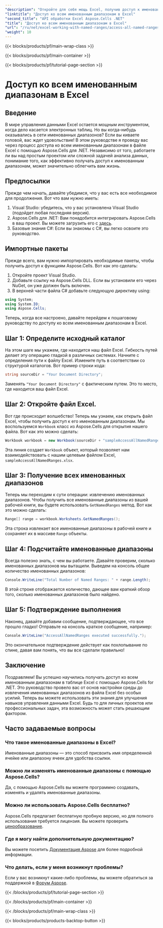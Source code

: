 ```yaml
---
"description": "Откройте для себя мощь Excel, получив доступ к именованным диапазонам с помощью нашего простого руководства с использованием Aspose.Cells для .NET. Идеально подходит для управления данными."
"linktitle": "Доступ ко всем именованным диапазонам в Excel"
"second_title": "API обработки Excel Aspose.Cells .NET"
"title": "Доступ ко всем именованным диапазонам в Excel"
"url": "/ru/net/excel-working-with-named-ranges/access-all-named-ranges/"
"weight": 10
---
```


{{< blocks/products/pf/main-wrap-class >}}

{{< blocks/products/pf/main-container >}}

{{< blocks/products/pf/tutorial-page-section >}}

# Доступ ко всем именованным диапазонам в Excel

## Введение
В мире управления данными Excel остается мощным инструментом, когда дело касается электронных таблиц. Но вы когда-нибудь оказывались в сети именованных диапазонов? Если вы киваете головой, вас ждет удовольствие! В этом руководстве я проведу вас через процесс доступа ко всем именованным диапазонам в файле Excel с помощью Aspose.Cells для .NET. Независимо от того, работаете ли вы над простым проектом или сложной задачей анализа данных, понимание того, как эффективно получать доступ к именованным диапазонам, может значительно облегчить вам жизнь.
## Предпосылки
Прежде чем начать, давайте убедимся, что у вас есть все необходимое для продолжения. Вот что вам нужно иметь:
1. Visual Studio: убедитесь, что у вас установлена Visual Studio (подойдет любая последняя версия).
2. Aspose.Cells для .NET: Вам понадобится интегрировать Aspose.Cells в ваш проект. Вы можете загрузить его с [здесь](https://releases.aspose.com/cells/net/).
3. Базовые знания C#: Если вы знакомы с C#, вы легко освоите это руководство.
## Импортные пакеты
Прежде всего, вам нужно импортировать необходимые пакеты, чтобы получить доступ к функциям Aspose.Cells. Вот как это сделать:
1. Откройте проект Visual Studio.
2. Добавьте ссылку на Aspose.Cells DLL. Если вы установили его через NuGet, он уже должен быть включен.
3. В верхней части файла C# добавьте следующую директиву using:
```csharp
using System;
using System.IO;
using Aspose.Cells;
```
Теперь, когда все настроено, давайте перейдем к пошаговому руководству по доступу ко всем именованным диапазонам в Excel.
## Шаг 1: Определите исходный каталог
На этом шаге мы укажем, где находится наш файл Excel. Гибкость путей делает эту операцию гладкой в различных системах.
Начните с определения пути к файлу Excel. Измените путь в соответствии со структурой каталогов. Вот пример строки кода:
```csharp
string sourceDir = "Your Document Directory";
```
Заменять `"Your Document Directory"` с фактическим путем. Это то место, где находится ваш файл Excel.
## Шаг 2: Откройте файл Excel.
Вот где происходит волшебство! Теперь мы узнаем, как открыть файл Excel, чтобы получить доступ к его именованным диапазонам.
Мы воспользуемся `Workbook` класс из Aspose.Cells для открытия нашего файла. Вот как это можно сделать:
```csharp
Workbook workbook = new Workbook(sourceDir + "sampleAccessAllNamedRanges.xlsx");
```
Эта линия создает `Workbook` объект, который позволяет нам взаимодействовать с нашим целевым файлом Excel, `sampleAccessAllNamedRanges.xlsx`. 
## Шаг 3: Получение всех именованных диапазонов
Теперь мы переходим к сути операции: извлечению именованных диапазонов.
Чтобы получить все именованные диапазоны из вашей рабочей книги, вы будете использовать `GetNamedRanges` метод. Вот как это можно сделать:
```csharp
Range[] range = workbook.Worksheets.GetNamedRanges();
```
Эта строка извлекает все именованные диапазоны в рабочей книге и сохраняет их в массиве `Range` объекты. 
## Шаг 4: Подсчитайте именованные диапазоны
Всегда полезно знать, с чем вы работаете. Давайте проверим, сколько именованных диапазонов мы вытащили.
Выведем на консоль общее количество именованных диапазонов:
```csharp
Console.WriteLine("Total Number of Named Ranges: " + range.Length);
```
В этой строке отображается количество, дающее вам краткий обзор того, сколько именованных диапазонов было найдено.
## Шаг 5: Подтверждение выполнения
Наконец, давайте добавим сообщение, подтверждающее, что все прошло гладко!
Отправьте на консоль краткое сообщение, например:
```csharp
Console.WriteLine("AccessAllNamedRanges executed successfully.");
```
Это окончательное подтверждение действует как похлопывание по спине, давая вам понять, что вы все сделали правильно!
## Заключение
Поздравляем! Вы успешно научились получать доступ ко всем именованным диапазонам в таблице Excel с помощью Aspose.Cells for .NET. Это руководство провело вас от основ настройки среды до извлечения именованных диапазонов из файла Excel без особых усилий. Теперь вы можете использовать эти знания для улучшения навыков управления данными Excel. Будь то для личных проектов или профессиональных задач, эта возможность может стать решающим фактором.
## Часто задаваемые вопросы
### Что такое именованные диапазоны в Excel?
Именованные диапазоны — это способ присвоить имя определенной ячейке или диапазону ячеек для удобства ссылки.
### Можно ли изменять именованные диапазоны с помощью Aspose.Cells?
Да, с помощью Aspose.Cells вы можете программно создавать, изменять и удалять именованные диапазоны.
### Можно ли использовать Aspose.Cells бесплатно?
Aspose.Cells предлагает бесплатную пробную версию, но для полного использования требуется лицензия. Вы можете проверить [ценообразование](https://purchase.aspose.com/buy).
### Где я могу найти дополнительную документацию?
Вы можете посетить [Документация Aspose](https://reference.aspose.com/cells/net/) для более подробной информации.
### Что делать, если у меня возникнут проблемы?
Если у вас возникнут какие-либо проблемы, вы можете обратиться за поддержкой в [Форум Aspose](https://forum.aspose.com/c/cells/9).

{{< /blocks/products/pf/tutorial-page-section >}}

{{< /blocks/products/pf/main-container >}}

{{< /blocks/products/pf/main-wrap-class >}}

{{< blocks/products/products-backtop-button >}}